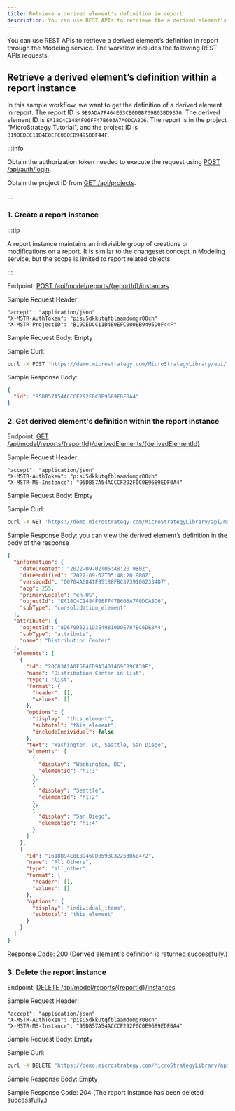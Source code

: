 ```yaml
---
title: Retrieve a derived element's definition in report
description: You can use REST APIs to retrieve the a derived element’s definition in report through the Modeling service.
---
```


You can use REST APIs to retrieve a derived element’s definition in report through the Modeling service. The workflow includes the following REST APIs requests.

## Retrieve a derived element’s definition within a report instance

In this sample workflow, we want to get the definition of a derived element in report. The report ID is `9B9ADA7F464E63CE0D0B709B03BD9370`. The derived element ID is `EA18C4C1484F06FF47B603A7A0DCA8D6`. The report is in the project "MicroStrategy Tutorial", and the project ID is `B19DEDCC11D4E0EFC000EB9495D0F44F`.

:::info

Obtain the authorization token needed to execute the request using [POST /api/auth/login](https://demo.microstrategy.com/MicroStrategyLibrary/api-docs/index.html#/Authentication/postLogin).

Obtain the project ID from [GET /api/projects](https://demo.microstrategy.com/MicroStrategyLibrary/api-docs/index.html#/Projects/getProjects_1).

:::

### 1. Create a report instance

:::tip

A report instance maintains an indivisible group of creations or modifications on a report. It is similar to the changeset concept in Modeling service, but the scope is limited to report related objects.

:::

Endpoint: [POST /api/model/reports/{reportId}/instances](https://demo.microstrategy.com/MicroStrategyLibrary/api-docs/index.html#/Reports/ms-createReportInstance)

Sample Request Header:

```http
"accept": "application/json"
"X-MSTR-AuthToken": "pisu5dkkutqfblaamdomgr00ch"
"X-MSTR-ProjectID": "B19DEDCC11D4E0EFC000EB9495D0F44F"
```

Sample Request Body: Empty

Sample Curl:

```bash
curl -X POST 'https://demo.microstrategy.com/MicroStrategyLibrary/api/model/reports/9B9ADA7F464E63CE0D0B709B03BD9370/instances' -H 'accept: application/json' -H 'X-MSTR-AuthToken: pisu5dkkutqfblaamdomgr00ch' -H 'X-MSTR-ProjectID: B19DEDCC11D4E0EFC000EB9495D0F44F'
```

Sample Response Body:

```json
{
  "id": "95DB57A54ACCCF292F0C0E9689EDF0A4"
}
```

### 2. Get derived element's definition within the report instance

Endpoint: [GET /api/model/reports/{reportId}/derivedElements/{derivedElementId}](https://demo.microstrategy.com/MicroStrategyLibrary/api-docs/index.html#/Reports/ms-getReportDerivedElement)

Sample Request Header:

```http
"accept": "application/json"
"X-MSTR-AuthToken": "pisu5dkkutqfblaamdomgr00ch"
"X-MSTR-MS-Instance": "95DB57A54ACCCF292F0C0E9689EDF0A4"
```

Sample Request Body: Empty

Sample Curl:

```bash
curl -X GET 'https://demo.microstrategy.com/MicroStrategyLibrary/api/model/reports/9B9ADA7F464E63CE0D0B709B03BD9370/derivedElements/EA18C4C1484F06FF47B603A7A0DCA8D6' -H 'accept: application/json' -H 'X-MSTR-AuthToken: pisu5dkkutqfblaamdomgr00ch' -H 'X-MSTR-MS-Instance: 95DB57A54ACCCF292F0C0E9689EDF0A4'
```

Sample Response Body: you can view the derived element’s definition in the body of the response

```json
{
  "information": {
    "dateCreated": "2022-09-02T05:48:20.980Z",
    "dateModified": "2022-09-02T05:48:20.980Z",
    "versionId": "00704A6841F85188FBC37391002334D7",
    "acg": 255,
    "primaryLocale": "en-US",
    "objectId": "EA18C4C1484F06FF47B603A7A0DCA8D6",
    "subType": "consolidation_element"
  },
  "attribute": {
    "objectId": "8D679D5211D3E4981000E787EC6DE8A4",
    "subType": "attribute",
    "name": "Distribution Center"
  },
  "elements": [
    {
      "id": "20C83A1A0F5F4ED9A3401469C89CA39F",
      "name": "Distribution Center in list",
      "type": "list",
      "format": {
        "header": [],
        "values": []
      },
      "options": {
        "display": "this_element",
        "subtotal": "this_element",
        "includeIndividual": false
      },
      "text": "Washington, DC, Seattle, San Diego",
      "elements": [
        {
          "display": "Washington, DC",
          "elementId": "h1:3"
        },
        {
          "display": "Seattle",
          "elementId": "h1:2"
        },
        {
          "display": "San Diego",
          "elementId": "h1:4"
        }
      ]
    },
    {
      "id": "1618B94E8E8946CD859BC32253B60472",
      "name": "All Others",
      "type": "all_other",
      "format": {
        "header": [],
        "values": []
      },
      "options": {
        "display": "individual_items",
        "subtotal": "this_element"
      }
    }
  ]
}
```

Response Code: 200 (Derived element's definition is returned successfully.)

### 3. Delete the report instance

Endpoint: [DELETE /api/model/reports/{reportId}/instances](https://demo.microstrategy.com/MicroStrategyLibrary/api-docs/index.html#/Reports/ms-deleteReportInstance)

Sample Request Header:

```http
"accept": "application/json"
"X-MSTR-AuthToken": "pisu5dkkutqfblaamdomgr00ch"
"X-MSTR-MS-Instance": "95DB57A54ACCCF292F0C0E9689EDF0A4"
```

Sample Request Body: Empty

Sample Curl:

```bash
curl -X DELETE 'https://demo.microstrategy.com/MicroStrategyLibrary/api/model/reports/9B9ADA7F464E63CE0D0B709B03BD9370/instances' -H 'accept: */*' -H 'X-MSTR-AuthToken: pisu5dkkutqfblaamdomgr00ch' -H 'X-MSTR-MS-Instance: 95DB57A54ACCCF292F0C0E9689EDF0A4'
```

Sample Response Body: Empty

Sample Response Code: 204 (The report instance has been deleted successfully.)
